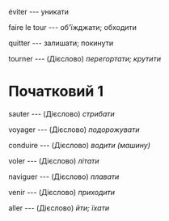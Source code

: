 éviter --- уникати



faire le tour --- об'їжджати; обходити



quitter --- залишати; покинути



tourner --- (Дієслово)
*перегортати; крутити*



# Початковий 1
sauter --- (Дієслово)
*стрибати*



voyager --- (Дієслово)
*подорожувати*



conduire --- (Дієслово)
*водити (машину)*



voler --- (Дієслово)
*літати*



naviguer --- (Дієслово)
*плавати*



venir --- (Дієслово)
*приходити*



aller --- (Дієслово)
*йти; їхати*